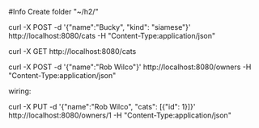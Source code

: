 
#Info
Create folder "~/h2/"

curl -X POST -d '{"name":"Bucky", "kind": "siamese"}' http://localhost:8080/cats -H "Content-Type:application/json"

curl -X GET http://localhost:8080/cats

curl -X POST -d '{"name":"Rob Wilco"}' http://localhost:8080/owners -H "Content-Type:application/json"

wiring:

curl -X PUT -d '{"name":"Rob Wilco", "cats": [{"id": 1}]}' http://localhost:8080/owners/1 -H "Content-Type:application/json"